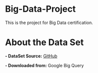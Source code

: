 # Big-Data-Project

This is the project for Big Data certification.

# About the Data Set

**- DataSet Source:** 
[GitHub](https://github.com/) 

**- Downloaded from:** 
Google Big Query
